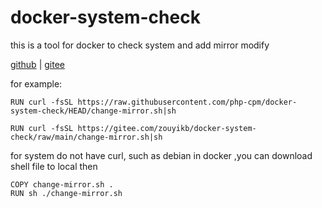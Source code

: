 # docker-system-check

this is a tool for docker to check system and add mirror modify

[github](https://github.com/php-cpm/docker-system-check) | [gitee](https://gitee.com/zouyikb/docker-system-check)

for example:

```
RUN curl -fsSL https://raw.githubusercontent.com/php-cpm/docker-system-check/HEAD/change-mirror.sh|sh
```

```
RUN curl -fsSL https://gitee.com/zouyikb/docker-system-check/raw/main/change-mirror.sh|sh
```

for system do not have curl, such as debian in docker ,you can download shell file to local then 

```
COPY change-mirror.sh .
RUN sh ./change-mirror.sh
```